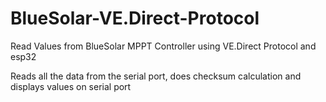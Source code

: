 # BlueSolar-VE.Direct-Protocol
Read Values from BlueSolar MPPT Controller using VE.Direct Protocol and esp32

Reads all the data from the serial port, does checksum calculation and displays values on serial port
